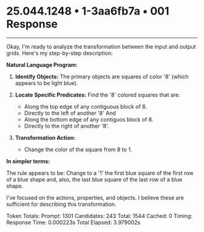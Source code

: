 # 25.044.1248 • 1-3aa6fb7a • 001 Response

---
Okay, I'm ready to analyze the transformation between the input and output grids. Here's my step-by-step description:

**Natural Language Program:**

1.  **Identify Objects:** The primary objects are squares of color '8' (which appears to be light blue).

2.  **Locate Specific Predicates:** Find the '8' colored squares that are:
    *   Along the top edge of any contiguous block of 8.
    *   Directly to the left of another '8'
    And
    *   Along the bottom edge of any contiguos block of 8.
    *   Directly to the right of another '8'.

3.  **Transformation Action:**
    *   Change the color of the square from 8 to 1.

**In simpler terms:**

The rule appears to be: Change to a '1' the first blue square of the first row of a blue shape and, also, the last blue square of the last row of a blue shape.

I've focused on the actions, properties, and objects. I believe these are sufficient for describing this transformation.


Token Totals:
  Prompt: 1301
  Candidates: 243
  Total: 1544
  Cached: 0
Timing:
  Response Time: 0.000223s
  Total Elapsed: 3.979002s
